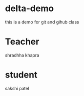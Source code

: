 # delta-demo
this is a demo for git and gihub class

# Teacher
shradhha khapra

# student
sakshi patel